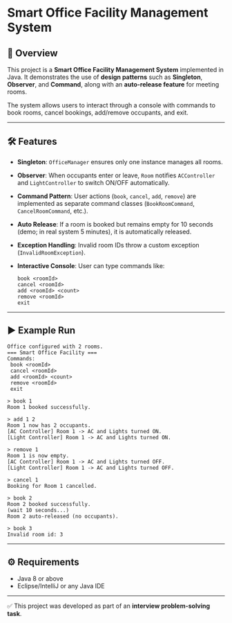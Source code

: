# Smart Office Facility Management System

## 📌 Overview

This project is a **Smart Office Facility Management System** implemented in Java.
It demonstrates the use of **design patterns** such as **Singleton**, **Observer**, and **Command**, along with an **auto-release feature** for meeting rooms.

The system allows users to interact through a console with commands to book rooms, cancel bookings, add/remove occupants, and exit.

---

## 🛠️ Features

* **Singleton**:
  `OfficeManager` ensures only one instance manages all rooms.

* **Observer**:
  When occupants enter or leave, `Room` notifies `ACController` and `LightController` to switch ON/OFF automatically.

* **Command Pattern**:
  User actions (`book`, `cancel`, `add`, `remove`) are implemented as separate command classes (`BookRoomCommand`, `CancelRoomCommand`, etc.).

* **Auto Release**:
  If a room is booked but remains empty for 10 seconds (demo; in real system 5 minutes), it is automatically released.

* **Exception Handling**:
  Invalid room IDs throw a custom exception (`InvalidRoomException`).

* **Interactive Console**:
  User can type commands like:

  ```
  book <roomId>
  cancel <roomId>
  add <roomId> <count>
  remove <roomId>
  exit
  ```

---

## ▶️ Example Run

```
Office configured with 2 rooms.
=== Smart Office Facility ===
Commands:
 book <roomId>
 cancel <roomId>
 add <roomId> <count>
 remove <roomId>
 exit

> book 1
Room 1 booked successfully.

> add 1 2
Room 1 now has 2 occupants.
[AC Controller] Room 1 -> AC and Lights turned ON.
[Light Controller] Room 1 -> AC and Lights turned ON.

> remove 1
Room 1 is now empty.
[AC Controller] Room 1 -> AC and Lights turned OFF.
[Light Controller] Room 1 -> AC and Lights turned OFF.

> cancel 1
Booking for Room 1 cancelled.

> book 2
Room 2 booked successfully.
(wait 10 seconds...)
Room 2 auto-released (no occupants).

> book 3
Invalid room id: 3
```

---

## ⚙️ Requirements

* Java 8 or above
* Eclipse/IntelliJ or any Java IDE

---



✅ This project was developed as part of an **interview problem-solving task**.
